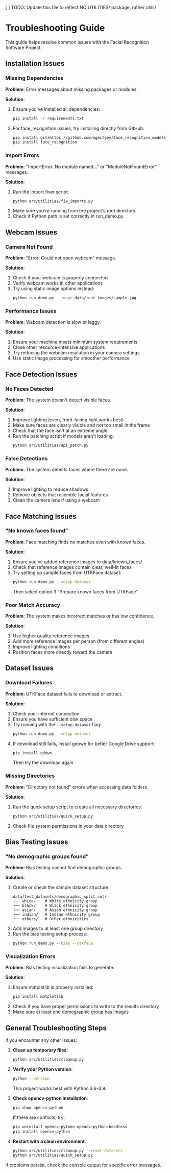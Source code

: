 [ ] TODO: Update this file to reflect NO UTILITIES/ package, rather utils/
# Troubleshooting Guide

This guide helps resolve common issues with the Facial Recognition Software Project.

## Installation Issues

### Missing Dependencies

**Problem**: Error messages about missing packages or modules.

**Solution**:
1. Ensure you've installed all dependencies:
   ```bash
   pip install -r requirements.txt
   ```
2. For face_recognition issues, try installing directly from GitHub:
   ```bash
   pip install git+https://github.com/ageitgey/face_recognition_models
   pip install face_recognition
   ```

### Import Errors

**Problem**: "ImportError: No module named..." or "ModuleNotFoundError" messages.

**Solution**:
1. Run the import fixer script:
   ```bash
   python src/utilities/fix_imports.py
   ```
2. Make sure you're running from the project's root directory.
3. Check if Python path is set correctly in run_demo.py.

## Webcam Issues

### Camera Not Found

**Problem**: "Error: Could not open webcam" message.

**Solution**:
1. Check if your webcam is properly connected
2. Verify webcam works in other applications
3. Try using static image options instead:
   ```bash
   python run_demo.py --image data/test_images/sample.jpg
   ```

### Performance Issues

**Problem**: Webcam detection is slow or laggy.

**Solution**:
1. Ensure your machine meets minimum system requirements
2. Close other resource-intensive applications
3. Try reducing the webcam resolution in your camera settings
4. Use static image processing for smoother performance

## Face Detection Issues

### No Faces Detected

**Problem**: The system doesn't detect visible faces.

**Solution**:
1. Improve lighting (even, front-facing light works best)
2. Make sure faces are clearly visible and not too small in the frame
3. Check that the face isn't at an extreme angle
4. Run the patching script if models aren't loading:
   ```bash
   python src/utilities/api_patch.py
   ```

### False Detections

**Problem**: The system detects faces where there are none.

**Solution**:
1. Improve lighting to reduce shadows
2. Remove objects that resemble facial features
3. Clean the camera lens if using a webcam

## Face Matching Issues

### "No known faces found"

**Problem**: Face matching finds no matches even with known faces.

**Solution**:
1. Ensure you've added reference images to data/known_faces/
2. Check that reference images contain clear, well-lit faces
3. Try setting up sample faces from UTKFace dataset:
   ```bash
   python run_demo.py --setup-dataset
   ```
   Then select option 3 "Prepare known faces from UTKFace"

### Poor Match Accuracy

**Problem**: The system makes incorrect matches or has low confidence.

**Solution**:
1. Use higher quality reference images
2. Add more reference images per person (from different angles)
3. Improve lighting conditions
4. Position faces more directly toward the camera

## Dataset Issues

### Download Failures

**Problem**: UTKFace dataset fails to download or extract.

**Solution**:
1. Check your internet connection
2. Ensure you have sufficient disk space
3. Try running with the `--setup-dataset` flag:
   ```bash
   python run_demo.py --setup-dataset
   ```
4. If download still fails, install gdown for better Google Drive support:
   ```bash
   pip install gdown
   ```
   Then try the download again

### Missing Directories

**Problem**: "Directory not found" errors when accessing data folders.

**Solution**:
1. Run the quick setup script to create all necessary directories:
   ```bash
   python src/utilities/quick_setup.py
   ```
2. Check file system permissions in your data directory

## Bias Testing Issues

### "No demographic groups found"

**Problem**: Bias testing cannot find demographic groups.

**Solution**:
1. Create or check the sample dataset structure:
   ```
   data/test_datasets/demographic_split_set/
   ├── white/    # White ethnicity group
   ├── black/    # Black ethnicity group
   ├── asian/    # Asian ethnicity group
   ├── indian/   # Indian ethnicity group
   └── others/   # Other ethnicities
   ```
2. Add images to at least one group directory
3. Run the bias testing setup process:
   ```bash
   python run_demo.py --bias --utkface
   ```

### Visualization Errors

**Problem**: Bias testing visualization fails to generate.

**Solution**:
1. Ensure matplotlib is properly installed:
   ```bash
   pip install matplotlib
   ```
2. Check if you have proper permissions to write to the results directory
3. Make sure at least one demographic group has images

## General Troubleshooting Steps

If you encounter any other issues:

1. **Clean up temporary files**:
   ```bash
   python src/utilities/cleanup.py
   ```

2. **Verify your Python version**:
   ```bash
   python --version
   ```
   This project works best with Python 3.6-3.9.

3. **Check opencv-python installation**:
   ```bash
   pip show opencv-python
   ```
   If there are conflicts, try:
   ```bash
   pip uninstall opencv-python opencv-python-headless
   pip install opencv-python
   ```

4. **Restart with a clean environment**:
   ```bash
   python src/utilities/cleanup.py --reset-datasets
   python src/utilities/quick_setup.py
   ```

If problems persist, check the console output for specific error messages.
